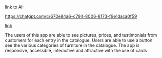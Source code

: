 
link to AI:

https://chatgpt.com/c/670e84a6-c794-8006-8173-f9e1daca0f59


[link](https://chatgpt.com/c/670e84a6-c794-8006-8173-f9e1daca0f59)


The users of this app are able to see pictures, prices, and testimonials from customers for each entry in the catalogue. Users are able to use a button see the various categories of furniture in the catalogue. The app is responsive, accessible, interactive and attractive with the use of cards

